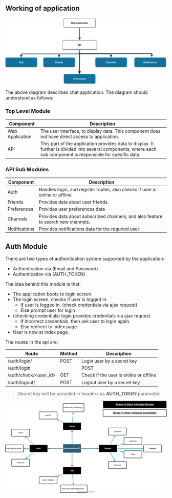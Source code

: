 


## Working of application

![app flow diagram](readme_files/app_flow.svg)

The above diagram describes chat application. The diagram should understood as follows:

### Top Level Module

| Component | Description |
| -------- | ---------- |
| Web Application | The user interface, to display data. This component does not have direct access to application. |
| API | This part of the application provides data to display. It further is divided into several components, where each sub component is responsible for specific data. |

### API Sub Modules

| Component | Description |
|--------- | ----------- |
| Auth		| Handles login, and register routes, also checks if user is online or offline |
| Friends | Provides data about user friends. |
| Preferences | Provides user preferences data |
| Channels | Provides data about subscribed channels, and also feature to search new channels. |
| Notifications | Provides notifications data for the required user. |

## Auth Module

There are two types of authentication system supported by the application:

- Authentication via (Email and Password)
- Authentication via (AUTH_TOKEN)

The idea behind this module is that:

- The application boots to login screen.
- The login screen, checks if user is logged in.
	- If user is logged in, (check credentials via ajax request)
	- Else prompt user for login
- (checking credentials) login provides credentials via ajax request.
	- If incorrect credentials, then  ask user to login again.
	- Else redirect to index page.
- User is now at index page.

The routes in the api are:

|	Route 						| Method  	|	Description 			 |
| ----------------------------  | ------- 	| -------------------------- |
| /auth/login/ 					| POST		| Login user by a secret key |
| /auth/login 		|			| POST 		| Login user by credentials  |
| /auth/check/<user_id> 		| GET 		| Check if the user is online or offline |
| /auth/logout/					| POST		| Logout user by a secret key |

> Secret key will be provided in headers as **AUTH_TOKEN** parameter.

![auth api flow](readme_files/auth_flow.svg)